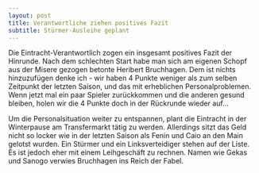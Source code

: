 ```yaml
---
layout: post
title: Verantwortliche ziehen positives Fazit
subtitle: Stürmer-Ausleihe geplant
---
```


Die Eintracht-Verantwortlich zogen ein insgesamt positives Fazit der Hinrunde. Nach dem schlechten Start habe man sich am eigenen Schopf aus der Misere gezogen betonte Heribert Bruchhagen. Dem ist nichts hinzuzufügen denke ich - wir haben 4 Punkte weniger als zum selben Zeitpunkt der letzten Saison, und das mit erheblichen Personalproblemen. Wenn jetzt mal ein paar Spieler zurückkommen und die anderen gesund bleiben, holen wir die 4 Punkte doch in der Rückrunde wieder auf...

Um die Personalsituation weiter zu entspannen, plant die Eintracht in der Winterpause am Transfermarkt tätig zu werden. Allerdings sitzt das Geld nicht so locker wie in der letzten Saison als Fenin und Caio an den Main gelotst wurden. Ein Stürmer und ein Linksverteidiger stehen auf der Liste. Es ist jedoch eher mit einem Leihgeschäft zu rechnen. Namen wie Gekas und Sanogo verwies Bruchhagen ins Reich der Fabel.
